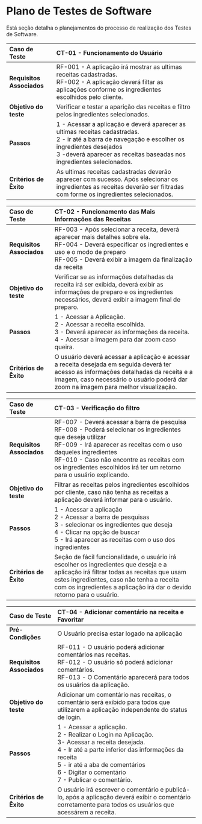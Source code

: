 # Plano de Testes de Software

Está seção detalha o planejamentos do processo de realização dos Testes de Software.

|Caso de Teste | CT-01 - Funcionamento do Usuário|
|:--|:--|
|**Requisitos Associados**|RF-001 - A aplicação irá mostrar as ultimas receitas cadastradas. <br/> RF-002 - A aplicação deverá filtar as aplicações conforme os ingredientes escolhidos pelo cliente.|
|**Objetivo do teste**| Verificar e testar a aparição das receitas e filtro pelos ingredientes selecionados. |
|**Passos**|1 - Acessar a aplicação e deverá aparecer as ultimas receitas cadastradas. <br/>2 - ir até a barra de navegação e escolher os ingredientes desejados<br/>3 -deverá aparecer as receitas baseadas nos ingredientes selecionados.|
|**Critérios de Êxito**| As ultimas receitas cadastradas deverão aparecer com sucesso. Após selecionar os ingredientes as receitas deverão ser filtradas com forme os ingredientes selecionados.|

|Caso de Teste | CT-02 - Funcionamento das Mais Informações das Receitas |
|:--|:--|
|**Requisitos Associados**|RF-003 - Após selecionar a receita, deverá aparecer mais detalhes sobre ela. <br/> RF-004 - Deverá especificar os ingredientes e uso e o modo de preparo <br/> RF-005 - Deverá exibir a imagem da finalização da receita|
|**Objetivo do teste**| Verificar se as informações detalhadas da receita irá ser exibida, deverá exibir as informações de preparo e os ingredientes necessários, deverá exibir a imagem final de preparo. |
|**Passos**|1 - Acessar a Aplicação.<br/>2 - Acessar a receita escolhida.<br/>3 - Deverá aparecer as informações da receita.<br/>4 - Acessar a imagem para dar zoom caso queira.|
|**Critérios de Êxito**| O usuário deverá acessar a aplicação e acessar a receita desejada em seguida deverá ter acesso as informações detalhadas da receita e a imagem, caso necessário o usuário poderá dar zoom na imagem para melhor visualização. |

|Caso de Teste | CT-03 - Verificação do filtro |
|:--|:--|
|**Requisitos Associados**|RF-007 - Deverá acessar a barra de pesquisa <br/> RF-008 - Poderá selecionar os ingredientes que deseja utilizar<br/> RF-009 - Irá aparecer as receitas com o uso daqueles ingredientes<br/> RF-010 - Caso não encontre as receitas com os ingredientes escolhidos irá ter um retorno para o usuário explicando.
|**Objetivo do teste**|Filtrar as receitas pelos ingredientes escolhidos por cliente, caso não tenha as receitas a aplicação deverá informar para o usuário. |
|**Passos**| 1 - Acessar a aplicação<br/> 2 - Acessar a barra de pesquisas<br/> 3 - selecionar os ingredientes que deseja<br/> 4 - Clicar na opção de buscar<br/> 5 - Irá aparecer as receitas com o uso dos ingredientes|
|**Critérios de Êxito**| Seção de fácil funcionalidade, o usuário irá escolher os ingredientes que deseja e a aplicação irá filtrar todas as receitas que usam estes ingredientes, caso não tenha a receita com os ingredientes a aplicação irá dar o devido retorno para o usuário. |

|Caso de Teste | CT-04 - Adicionar comentário na receita e Favoritar |
|:--|:--|
|**Pré-Condições**| O Usuário precisa estar logado na aplicação |
|**Requisitos Associados**|RF-011 - O usuário poderá adicionar comentários nas receitas.<br/> RF-012 - O usuário só poderá adicionar comentários.<br/> RF-013 - O Comentário aparecerá para todos os usuários da aplicação.|
|**Objetivo do teste**|Adicionar um comentário nas receitas, o comentário será exibido para todos que utilizarem a aplicação independente do status de login.|
|**Passos**|1 - Acessar a aplicação.<br/>2 - Realizar o Login na Aplicação. <br/> 3- Acessar a receita desejada.<br/>4 - Ir até a parte inferior das informações da receita<br/> 5 - ir até a aba de comentários<br/> 6 - Digitar o comentário<br/> 7 - Publicar o comentário.|
|**Critérios de Êxito**|O usuário irá escrever o comentário e publicá-lo, após a aplicação deverá exibir o comentário corretamente para todos os usuários que acessárem a receita.|
